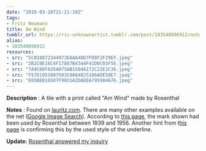 ```yaml
---
date: "2019-03-18T21:21:18Z"
tags:
- Fritz Neumann
title: Am Wind
tumblr_url: https://ric-unknownartist.tumblr.com/post/183548096912/notes-found-on-lauritzcom-there-are-many-other
alias:
- 183548096912
resources:
- src: "5C018872344973EAAA40D7FD8F2F29EF.jpeg"
- src: "2B2C0E16C4F17887B4344F41D0C03F5E.jpeg"
- src: "7A9C08FA35A075AB1584A172C22E1C36.jpeg"
- src: "F57D1953887503C0A84825106ADE58E7.jpeg"
- src: "E65BEB165D7F9031A2DADEA795984676.jpeg"
---
```


**Description** : A tile with a print called "Am Wind" made by Rosenthal

**Notes** : Found on [lauritz.com](https://www.lauritz.com/de/auktion/rosenthal-porzellanbild-am-wind-nach-fritz-neumann/i2951240/#). There are many other examples available on the net ([Google Image Search](https://www.google.com/search?q=fritz+neumann+rosenthal&safe=off&tbm=isch)). According to [this page](https://www.theoldstuff.com/en/porcelain-marks/category/51-rosenthal-marks?start=20), the mark shown had been used by Rosenthal between 1939 and 1956. Another hint from t[his page](http://www.retroselect.com/Rosenthal/Rosenthal.htm) is confirming this by the used style of the underline.

**Update:** [Rosenthal answered my inquiry](/post/rosenthal-answer)
